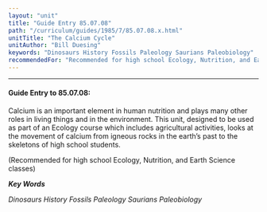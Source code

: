 ```yaml
---
layout: "unit"
title: "Guide Entry 85.07.08"
path: "/curriculum/guides/1985/7/85.07.08.x.html"
unitTitle: "The Calcium Cycle"
unitAuthor: "Bill Duesing"
keywords: "Dinosaurs History Fossils Paleology Saurians Paleobiology"
recommendedFor: "Recommended for high school Ecology, Nutrition, and Earth Science classes"
---
```

<body>
<hr/>
 <h4>
  Guide Entry to 85.07.08:
 </h4>
 Calcium is an important element in human nutrition and plays many other roles in living things and in the environment. This unit, designed to be used as part of an Ecology course which includes agricultural activities, looks at the movement of calcium from igneous rocks in the earth’s past to the skeletons of high school students.
 <p>
  (Recommended for high school Ecology, Nutrition, and Earth Science classes)
 </p>
<p>
  <b>
   <i>
    Key Words
   </i>
  </b>
  <br/>
 </p>
 <p>
  <i>
   Dinosaurs History Fossils Paleology Saurians Paleobiology
  </i>
 </p>

</body>